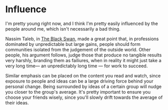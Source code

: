 # Influence

I'm pretty young right now, and I think I'm pretty easily influenced by the people around me, which isn't necessarily a bad thing.

Nassim Taleb, in [The Black Swan](https://en.m.wikipedia.org/wiki/The_Black_Swan:_The_Impact_of_the_Highly_Improbable), made a great point that, in professions dominated by unpredictable but large gains, people should form communities isolated from the judgement of the outside world. Other people, his argument follows, judge those that produce no tangible results very harshly, branding them as failiures, when in reality it might just take a very long time— an unpredictably long time — for work to succeed.


Similar emphasis can be placed on the content you read and watch, since exposure to people and ideas can be a large driving force behind your personal change. Being surrounded by ideas of a certain group will nudge you closer to the group's average. It's pretty important to ensure you choose your friends wisely, since you'll slowly drift towards the average of their ideas.